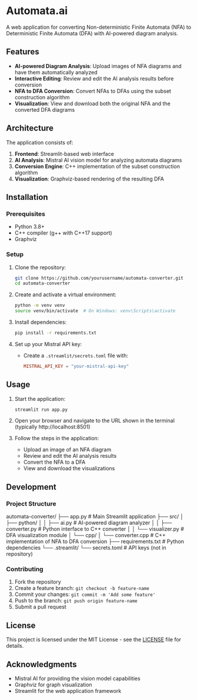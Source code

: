 # Automata.ai

A web application for converting Non-deterministic Finite Automata (NFA) to Deterministic Finite Automata (DFA) with AI-powered diagram analysis.

## Features

- **AI-powered Diagram Analysis**: Upload images of NFA diagrams and have them automatically analyzed
- **Interactive Editing**: Review and edit the AI analysis results before conversion
- **NFA to DFA Conversion**: Convert NFAs to DFAs using the subset construction algorithm
- **Visualization**: View and download both the original NFA and the converted DFA diagrams

## Architecture

The application consists of:

1. **Frontend**: Streamlit-based web interface
2. **AI Analysis**: Mistral AI vision model for analyzing automata diagrams
3. **Conversion Engine**: C++ implementation of the subset construction algorithm
4. **Visualization**: Graphviz-based rendering of the resulting DFA

## Installation

### Prerequisites

- Python 3.8+
- C++ compiler (g++ with C++17 support)
- Graphviz

### Setup

1. Clone the repository:
   ```bash
   git clone https://github.com/yourusername/automata-converter.git
   cd automata-converter
   ```

2. Create and activate a virtual environment:
   ```bash
   python -m venv venv
   source venv/bin/activate  # On Windows: venv\Scripts\activate
   ```

3. Install dependencies:
   ```bash
   pip install -r requirements.txt
   ```

4. Set up your Mistral API key:
   - Create a `.streamlit/secrets.toml` file with:
     ```toml
     MISTRAL_API_KEY = "your-mistral-api-key"
     ```

## Usage

1. Start the application:
   ```bash
   streamlit run app.py
   ```

2. Open your browser and navigate to the URL shown in the terminal (typically http://localhost:8501)

3. Follow the steps in the application:
   - Upload an image of an NFA diagram
   - Review and edit the AI analysis results
   - Convert the NFA to a DFA
   - View and download the visualizations

## Development

### Project Structure
automata-converter/
├── app.py # Main Streamlit application
├── src/
│ ├── python/
│ │ ├── ai.py # AI-powered diagram analyzer
│ │ ├── converter.py # Python interface to C++ converter
│ │ └── visualizer.py # DFA visualization module
│ └── cpp/
│ └── converter.cpp # C++ implementation of NFA to DFA conversion
├── requirements.txt # Python dependencies
└── .streamlit/
└── secrets.toml # API keys (not in repository)

### Contributing

1. Fork the repository
2. Create a feature branch: `git checkout -b feature-name`
3. Commit your changes: `git commit -m 'Add some feature'`
4. Push to the branch: `git push origin feature-name`
5. Submit a pull request

## License

This project is licensed under the MIT License - see the [LICENSE](LICENSE) file for details.

## Acknowledgments

- Mistral AI for providing the vision model capabilities
- Graphviz for graph visualization
- Streamlit for the web application framework
